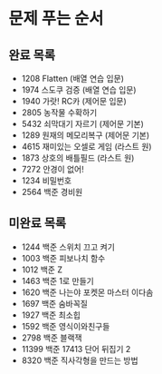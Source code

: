 <h1>문제 푸는 순서</h1>
<h2>완료 목록</h2>

+ 1208 Flatten (배열 연습 입문)
+ 1974 스도쿠 검증 (배열 연습 입문)
+ 1940 가랏! RC카 (제어문 입문)
+ 2805 농작물 수확하기
+ 5432 쇠막대기 자르기 (제어문 기본)
+ 1289 원재의 메모리복구 (제어문 기본)
+ 4615 재미있는 오셀로 게임 (라스트 원)
+ 1873 상호의 배틀필드 (라스트 원)
+ 7272 안경이 없어!
+ 1234 비밀번호
+ 2564 백준 경비원

<h2>미완료 목록</h2>

+ 1244 백준 스위치 끄고 켜기
+ 1003 백준 피보나치 함수
+ 1012 백준 Z
+ 1463 백준 1로 만들기
+ 1620 백준 나는야 포켓몬 마스터 이다솜
+ 1697 백준 숨바꼭질
+ 1927 백준 최소힙
+ 1592 백준 영식이와친구들
+ 2798 백준 블랙잭
+ 11399 백준 17413 단어 뒤집기 2
+ 8320 백준 직사각형을 만드는 방법





